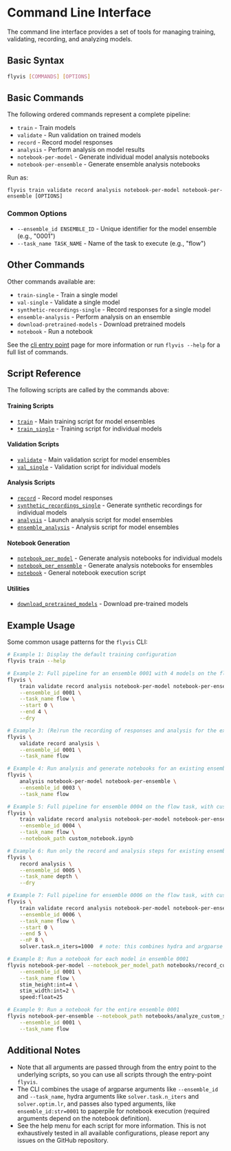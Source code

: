 # Command Line Interface

The command line interface provides a set of tools for managing training, validating, recording, and analyzing models.

## Basic Syntax

```bash
flyvis [COMMANDS] [OPTIONS]
```

## Basic Commands

The following ordered commands represent a complete pipeline:

- `train` - Train models
- `validate` - Run validation on trained models
- `record` - Record model responses
- `analysis` - Perform analysis on model results
- `notebook-per-model` - Generate individual model analysis notebooks
- `notebook-per-ensemble` - Generate ensemble analysis notebooks

Run as:
```
flyvis train validate record analysis notebook-per-model notebook-per-ensemble [OPTIONS]
```

### Common Options

- `--ensemble_id ENSEMBLE_ID` - Unique identifier for the model ensemble (e.g., "0001")
- `--task_name TASK_NAME` - Name of the task to execute (e.g., "flow")


## Other Commands
Other commands available are:

- `train-single` - Train a single model
- `val-single` - Validate a single model
- `synthetic-recordings-single` - Record responses for a single model
- `ensemble-analysis` - Perform analysis on an ensemble
- `download-pretrained-models` - Download pretrained models
- `notebook` - Run a notebook

See the [cli entry point](flyvis_cli/flyvis.md) page for more information or run `flyvis --help` for a full list of commands.

## Script Reference

The following scripts are called by the commands above:

#### Training Scripts
- [`train`](flyvis_cli/training/train.md) - Main training script for model ensembles
- [`train_single`](flyvis_cli/training/train_single.md) - Training script for individual models

#### Validation Scripts
- [`validate`](flyvis_cli/validation/validate.md) - Main validation script for model ensembles
- [`val_single`](flyvis_cli/validation/val_single.md) - Validation script for individual models

#### Analysis Scripts
- [`record`](flyvis_cli/analysis/record.md) - Record model responses
- [`synthetic_recordings_single`](flyvis_cli/analysis/synthetic_recordings_single.md) - Generate synthetic recordings for individual models
- [`analysis`](flyvis_cli/analysis/analysis.md) - Launch analysis script for model ensembles
- [`ensemble_analysis`](flyvis_cli/analysis/ensemble_analysis.md) - Analysis script for model ensembles

#### Notebook Generation
- [`notebook_per_model`](flyvis_cli/analysis/notebook_per_model.md) - Generate analysis notebooks for individual models
- [`notebook_per_ensemble`](flyvis_cli/analysis/notebook_per_ensemble.md) - Generate analysis notebooks for ensembles
- [`notebook`](flyvis_cli/analysis/notebook.md) - General notebook execution script

#### Utilities
- [`download_pretrained_models`](flyvis_cli/download_pretrained_models.md) - Download pre-trained models


## Example Usage

Some common usage patterns for the `flyvis` CLI:

```bash
# Example 1: Display the default training configuration
flyvis train --help

# Example 2: Full pipeline for an ensemble 0001 with 4 models on the flow task with defaults (dry run)
flyvis \
    train validate record analysis notebook-per-model notebook-per-ensemble \
    --ensemble_id 0001 \
    --task_name flow \
    --start 0 \
    --end 4 \
    --dry

# Example 3: (Re)run the recording of responses and analysis for the existing ensemble 0001
flyvis \
    validate record analysis \
    --ensemble_id 0001 \
    --task_name flow

# Example 4: Run analysis and generate notebooks for an existing ensemble 0003 with defaults
flyvis \
    analysis notebook-per-model notebook-per-ensemble \
    --ensemble_id 0003 \
    --task_name flow

# Example 5: Full pipeline for ensemble 0004 on the flow task, with custom ensemble analysis notebook
flyvis \
    train validate record analysis notebook-per-model notebook-per-ensemble \
    --ensemble_id 0004 \
    --task_name flow \
    --notebook_path custom_notebook.ipynb

# Example 6: Run only the record and analysis steps for existing ensemble 0005 on the depth task, with a dry run
flyvis \
    record analysis \
    --ensemble_id 0005 \
    --task_name depth \
    --dry

# Example 7: Full pipeline for ensemble 0006 on the flow task, with custom training settings
flyvis \
    train validate record analysis notebook-per-model notebook-per-ensemble \
    --ensemble_id 0006 \
    --task_name flow \
    --start 0 \
    --end 5 \
    --nP 8 \
    solver.task.n_iters=1000  # note: this combines hydra and argparse syntax

# Example 8: Run a notebook for each model in ensemble 0001
flyvis notebook-per-model --notebook_per_model_path notebooks/record_custom_stimuli_responses.ipynb \
    --ensemble_id 0001 \
    --task_name flow \
    stim_height:int=4 \
    stim_width:int=2 \
    speed:float=25

# Example 9: Run a notebook for the entire ensemble 0001
flyvis notebook-per-ensemble --notebook_path notebooks/analyze_custom_stimuli_responses.ipynb \
    --ensemble_id 0001 \
    --task_name flow
```

## Additional Notes

- Note that all arguments are passed through from the entry point to the underlying
scripts, so you can use all scripts through the entry-point `flyvis`.
- The CLI combines the usage of argparse arguments like `--ensemble_id` and `--task_name`,
hydra arguments like `solver.task.n_iters` and `solver.optim.lr`, and passes also typed
arguments, like `ensemble_id:str=0001` to paperpile for notebook execution (required arguments depend on the notebook definition).
- See the help menu for each script for more information. This is not exhaustively tested
in all available configurations, please report any issues on the GitHub repository.
